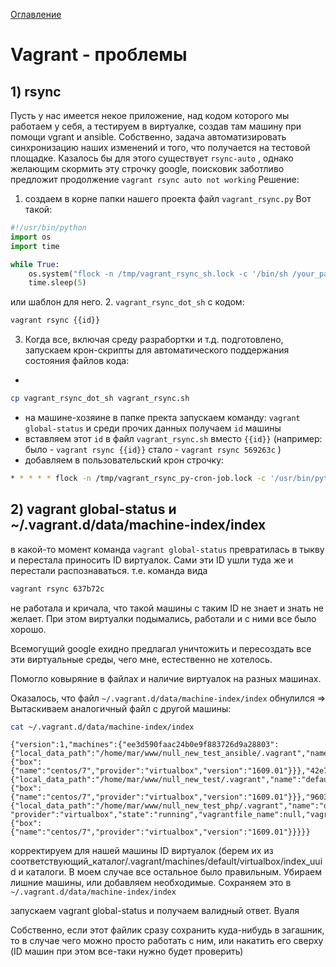 <a href="https://github.com/mnesina/cookbook/blob/master/README.md">Оглавление</a>
# Vagrant - проблемы
## 1) rsync
Пусть у нас имеется некое приложение, над кодом которого мы работаем у себя, а тестируем в виртуалке, создав там машину при помощи vgrant и ansible. Собственно, задача автоматизировать синхронизацию наших изменений и того, что получается на тестовой площадке. Казалось бы для этого существует `rsync-auto` , однако желающим скормить эту строчку google, поисковик заботливо предложит продолжение `vagrant rsync auto not working` 
Решение:
1. создаем в корне папки нашего проекта файл `vagrant_rsync.py` Вот такой:

```python
#!/usr/bin/python
import os
import time

while True:
    os.system("flock -n /tmp/vagrant_rsync_sh.lock -c '/bin/sh /your_path/vagrant_rsync.sh 2>&1'")
    time.sleep(5)
```
или шаблон для него.
2. `vagrant_rsync_dot_sh` с кодом:

```bash
vagrant rsync {{id}}
```
3. Когда все, включая среду разрабортки и т.д. подготовлено, запускаем крон-скрипты для автоматического поддержания состояния файлов кода:
  * 
```bash
cp vagrant_rsync_dot_sh vagrant_rsync.sh
```
  * на машине-хозяине в папке пректа запускаем команду: `vagrant global-status` и среди прочих данных получаем `id` машины
  * вставляем этот `id` в файл `vagrant_rsync.sh` вместо `{{id}}` (например: было - `vagrant rsync {{id}}` стало - `vagrant rsync 569263c` )
  * добавляем в пользовательский крон строчку:

```bash
* * * * * flock -n /tmp/vagrant_rsync_py-cron-job.lock -c '/usr/bin/python3.4 /your_path/vagrant_rsync.py 2>&1'
```

## 2) vagrant global-status и ~/.vagrant.d/data/machine-index/index

в какой-то момент команда  `vagrant global-status`  превратилась в тыкву и перестала приносить ID виртуалок. 
Сами эти ID ушли туда же и перестали распознаваться. т.е. команда вида 

```bash
vagrant rsync 637b72c
```
не работала и кричала, что такой машины с таким ID не знает и знать не желает. 
При этом виртуалки подымались, работали и с ними все было хорошо.

Всемогущий google ехидно предлагал уничтожить и пересоздать все эти виртуальные среды, чего мне, естественно не хотелось.

Помогло ковыряние в файлах и наличие виртуалок на разных машинах.

Оказалось, что файл `~/.vagrant.d/data/machine-index/index` обнулился =>
Вытаскиваем аналогичный файл с другой машины:

```bash
cat ~/.vagrant.d/data/machine-index/index
```
```
{"version":1,"machines":{"ee3d590faac24b0e9f883726d9a28803":{"local_data_path":"/home/mar/www/null_new_test_ansible/.vagrant","name":"default","provider":"virtualbox","state":"running","vagrantfile_name":null,"vagrantfile_path":"/home/mar/www/null_new_test_ansible","updated_at":null,"extra_data":{"box":{"name":"centos/7","provider":"virtualbox","version":"1609.01"}}},"42e76840739d4b8fbe99392a06d01a47":{"local_data_path":"/home/mar/www/null_new_test/.vagrant","name":"default","provider":"virtualbox","state":"running","vagrantfile_name":null,"vagrantfile_path":"/home/mar/www/null_new_test","updated_at":null,"extra_data":{"box":{"name":"centos/7","provider":"virtualbox","version":"1609.01"}}},"960343bb1f3b483aa92f5e95dcb2844b":{"local_data_path":"/home/mar/www/null_new_test_php/.vagrant","name":"default",
"provider":"virtualbox","state":"running","vagrantfile_name":null,"vagrantfile_path":"/home/mar/www/null_new_test_php","updated_at":null,"extra_data":{"box":{"name":"centos/7","provider":"virtualbox","version":"1609.01"}}}}}
```
корректируем для нашей машины ID виртуалок (берем их из соответствующий_каталог/.vagrant/machines/default/virtualbox/index_uuid и каталоги. В моем случае все остальное было правильным. Убираем лишние машины, или добавляем необходимые.  Сохраняем это в `~/.vagrant.d/data/machine-index/index`

запускаем vagrant global-status и получаем валидный ответ. Вуаля

Собственно, если этот файлик сразу сохранить куда-нибудь в загашник, 
то в случае чего можно просто работать с ним, или накатить его сверху (ID машин при этом все-таки нужно будет проверить)
